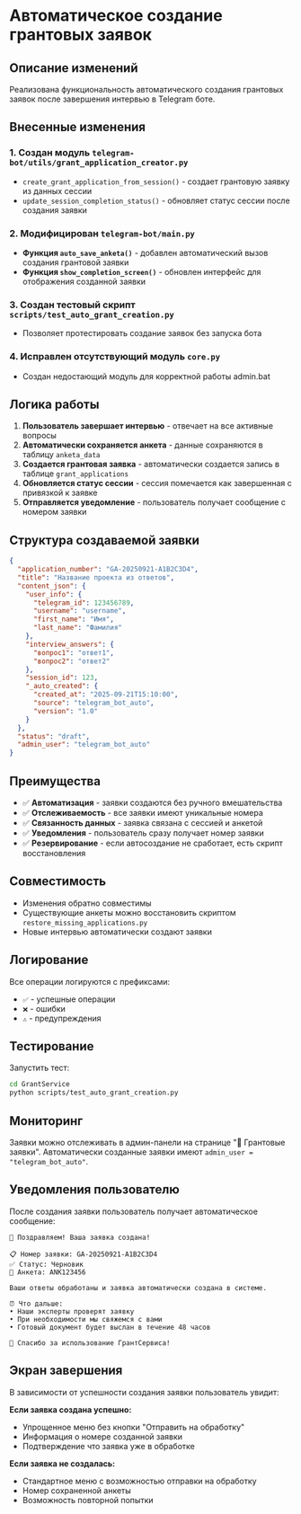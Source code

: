 # Автоматическое создание грантовых заявок

## Описание изменений

Реализована функциональность автоматического создания грантовых заявок после завершения интервью в Telegram боте.

## Внесенные изменения

### 1. Создан модуль `telegram-bot/utils/grant_application_creator.py`
- `create_grant_application_from_session()` - создает грантовую заявку из данных сессии
- `update_session_completion_status()` - обновляет статус сессии после создания заявки

### 2. Модифицирован `telegram-bot/main.py`
- **Функция `auto_save_anketa()`** - добавлен автоматический вызов создания грантовой заявки
- **Функция `show_completion_screen()`** - обновлен интерфейс для отображения созданной заявки

### 3. Создан тестовый скрипт `scripts/test_auto_grant_creation.py`
- Позволяет протестировать создание заявок без запуска бота

### 4. Исправлен отсутствующий модуль `core.py`
- Создан недостающий модуль для корректной работы admin.bat

## Логика работы

1. **Пользователь завершает интервью** - отвечает на все активные вопросы
2. **Автоматически сохраняется анкета** - данные сохраняются в таблицу `anketa_data`
3. **Создается грантовая заявка** - автоматически создается запись в таблице `grant_applications`
4. **Обновляется статус сессии** - сессия помечается как завершенная с привязкой к заявке
5. **Отправляется уведомление** - пользователь получает сообщение с номером заявки

## Структура создаваемой заявки

```json
{
  "application_number": "GA-20250921-A1B2C3D4",
  "title": "Название проекта из ответов",
  "content_json": {
    "user_info": {
      "telegram_id": 123456789,
      "username": "username", 
      "first_name": "Имя",
      "last_name": "Фамилия"
    },
    "interview_answers": {
      "вопрос1": "ответ1",
      "вопрос2": "ответ2"
    },
    "session_id": 123,
    "_auto_created": {
      "created_at": "2025-09-21T15:10:00",
      "source": "telegram_bot_auto",
      "version": "1.0"
    }
  },
  "status": "draft",
  "admin_user": "telegram_bot_auto"
}
```

## Преимущества

- ✅ **Автоматизация** - заявки создаются без ручного вмешательства
- ✅ **Отслеживаемость** - все заявки имеют уникальные номера  
- ✅ **Связанность данных** - заявка связана с сессией и анкетой
- ✅ **Уведомления** - пользователь сразу получает номер заявки
- ✅ **Резервирование** - если автосоздание не сработает, есть скрипт восстановления

## Совместимость

- Изменения обратно совместимы
- Существующие анкеты можно восстановить скриптом `restore_missing_applications.py`
- Новые интервью автоматически создают заявки

## Логирование

Все операции логируются с префиксами:
- `✅` - успешные операции
- `❌` - ошибки  
- `⚠️` - предупреждения

## Тестирование

Запустить тест:
```bash
cd GrantService
python scripts/test_auto_grant_creation.py
```

## Мониторинг

Заявки можно отслеживать в админ-панели на странице "📄 Грантовые заявки".
Автоматически созданные заявки имеют `admin_user = "telegram_bot_auto"`.

## Уведомления пользователю

После создания заявки пользователь получает автоматическое сообщение:

```
🎉 Поздравляем! Ваша заявка создана!

📋 Номер заявки: GA-20250921-A1B2C3D4
✅ Статус: Черновик
📝 Анкета: ANK123456

Ваши ответы обработаны и заявка автоматически создана в системе.

⏰ Что дальше:
• Наши эксперты проверят заявку
• При необходимости мы свяжемся с вами
• Готовый документ будет выслан в течение 48 часов

🚀 Спасибо за использование ГрантСервиса!
```

## Экран завершения

В зависимости от успешности создания заявки пользователь увидит:

**Если заявка создана успешно:**
- Упрощенное меню без кнопки "Отправить на обработку"
- Информация о номере созданной заявки
- Подтверждение что заявка уже в обработке

**Если заявка не создалась:**
- Стандартное меню с возможностью отправки на обработку
- Номер сохраненной анкеты
- Возможность повторной попытки